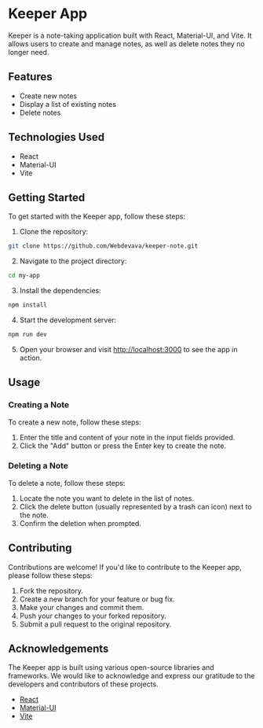 # Keeper App

Keeper is a note-taking application built with React, Material-UI, and Vite. It allows users to create and manage notes, as well as delete notes they no longer need.

## Features

- Create new notes
- Display a list of existing notes
- Delete notes

## Technologies Used

- React
- Material-UI
- Vite

## Getting Started

To get started with the Keeper app, follow these steps:

1. Clone the repository:

```bash
git clone https://github.com/Webdevava/keeper-note.git
```

2. Navigate to the project directory:

```bash
cd my-app
```

3. Install the dependencies:

```bash
npm install
```

4. Start the development server:

```bash
npm run dev
```

5. Open your browser and visit [http://localhost:3000](http://localhost:3000) to see the app in action.

## Usage

### Creating a Note

To create a new note, follow these steps:

1. Enter the title and content of your note in the input fields provided.
2. Click the "Add" button or press the Enter key to create the note.

### Deleting a Note

To delete a note, follow these steps:

1. Locate the note you want to delete in the list of notes.
2. Click the delete button (usually represented by a trash can icon) next to the note.
3. Confirm the deletion when prompted.

## Contributing

Contributions are welcome! If you'd like to contribute to the Keeper app, please follow these steps:

1. Fork the repository.
2. Create a new branch for your feature or bug fix.
3. Make your changes and commit them.
4. Push your changes to your forked repository.
5. Submit a pull request to the original repository.


## Acknowledgements

The Keeper app is built using various open-source libraries and frameworks. We would like to acknowledge and express our gratitude to the developers and contributors of these projects.

- [React](https://reactjs.org)
- [Material-UI](https://material-ui.com)
- [Vite](https://vitejs.dev)
